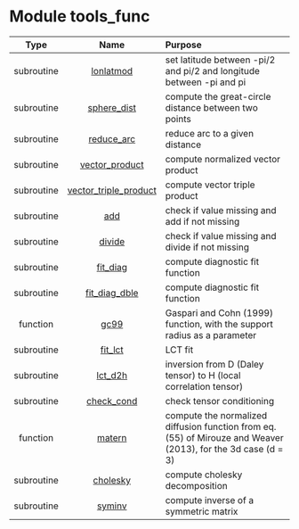 # Module tools_func

| Type | Name | Purpose |
| :--: | :--: | :---------- |
| subroutine | [lonlatmod](https://github.com/benjaminmenetrier/bump/tree/master/src/tools_func.F90#L32) | set latitude between -pi/2 and pi/2 and longitude between -pi and pi |
| subroutine | [sphere_dist](https://github.com/benjaminmenetrier/bump/tree/master/src/tools_func.F90#L62) | compute the great-circle distance between two points |
| subroutine | [reduce_arc](https://github.com/benjaminmenetrier/bump/tree/master/src/tools_func.F90#L89) | reduce arc to a given distance |
| subroutine | [vector_product](https://github.com/benjaminmenetrier/bump/tree/master/src/tools_func.F90#L126) | compute normalized vector product |
| subroutine | [vector_triple_product](https://github.com/benjaminmenetrier/bump/tree/master/src/tools_func.F90#L153) | compute vector triple product |
| subroutine | [add](https://github.com/benjaminmenetrier/bump/tree/master/src/tools_func.F90#L180) | check if value missing and add if not missing |
| subroutine | [divide](https://github.com/benjaminmenetrier/bump/tree/master/src/tools_func.F90#L209) | check if value missing and divide if not missing |
| subroutine | [fit_diag](https://github.com/benjaminmenetrier/bump/tree/master/src/tools_func.F90#L230) | compute diagnostic fit function |
| subroutine | [fit_diag_dble](https://github.com/benjaminmenetrier/bump/tree/master/src/tools_func.F90#L364) | compute diagnostic fit function |
| function | [gc99](https://github.com/benjaminmenetrier/bump/tree/master/src/tools_func.F90#L513) | Gaspari and Cohn (1999) function, with the support radius as a parameter |
| subroutine | [fit_lct](https://github.com/benjaminmenetrier/bump/tree/master/src/tools_func.F90#L543) | LCT fit |
| subroutine | [lct_d2h](https://github.com/benjaminmenetrier/bump/tree/master/src/tools_func.F90#L615) | inversion from D (Daley tensor) to H (local correlation tensor) |
| subroutine | [check_cond](https://github.com/benjaminmenetrier/bump/tree/master/src/tools_func.F90#L656) | check tensor conditioning |
| function | [matern](https://github.com/benjaminmenetrier/bump/tree/master/src/tools_func.F90#L697) | compute the normalized diffusion function from eq. (55) of Mirouze and Weaver (2013), for the 3d case (d = 3) |
| subroutine | [cholesky](https://github.com/benjaminmenetrier/bump/tree/master/src/tools_func.F90#L739) | compute cholesky decomposition |
| subroutine | [syminv](https://github.com/benjaminmenetrier/bump/tree/master/src/tools_func.F90#L787) | compute inverse of a symmetric matrix |
